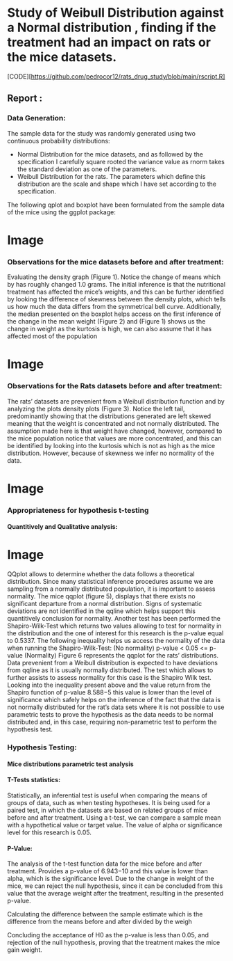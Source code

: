 # Study of Weibull Distribution against a Normal distribution , finding if the treatment had an impact on rats or the mice datasets.

[CODE][https://github.com/pedrocor12/rats_drug_study/blob/main/rscript.R]


## Report :

### Data Generation:

The sample data for the study was randomly generated using two continuous probability distributions:
* Normal Distribution for the mice datasets, and as followed by the specification I carefully square 
rooted the variance value as rnorm takes the standard deviation as one of the parameters.
* Weibull Distribution for the rats. The parameters which define this distribution are the scale and 
shape which I have set according to the specification.

The following qplot and boxplot have been formulated from the sample data of the mice using the ggplot 
package:

# Image

### Observations for the mice datasets before and after treatment:

Evaluating the density graph (Figure 1). Notice the change of means which by has roughly changed 1.0 
grams. The initial inference is that the nutritional treatment has affected the mice’s weights, and this can 
be further identified by looking the difference of skewness between the density plots, which tells us how 
much the data differs from the symmetrical bell curve. Additionally, the median presented on the boxplot
helps access on the first inference of the change in the mean weight (Figure 2) and (Figure 1) shows us 
the change in weight as the kurtosis is high, we can also assume that it has affected most of the 
population

# Image

### Observations for the Rats datasets before and after treatment:

The rats’ datasets are prevenient from a Weibull distribution function and by analyzing the plots density 
plots (Figure 3). Notice the left tail, predominantly showing that the distributions generated are left
skewed meaning that the weight is concentrated and not normally distributed. The assumption made here 
is that weight have changed, however, compared to the mice population notice that values are more 
concentrated, and this can be identified by looking into the kurtosis which is not as high as the mice 
distribution. However, because of skewness we infer no normality of the data.

# Image


### Appropriateness for hypothesis t-testing

#### Quantitively and Qualitative analysis:

# Image

QQplot allows to determine whether the data follows a theoretical distribution. Since many statistical 
inference procedures assume we are sampling from a normally distributed population, it is important to 
assess normality. The mice qqplot (figure 5), displays that there exists no significant departure from a 
normal distribution. Signs of systematic deviations are not identified in the qqline which helps support 
this quantitively conclusion for normality. Another test has been performed the Shapiro-Wilk-Test which 
returns two values allowing to test for normality in the distribution and the one of interest for this 
research is the p-value equal to 0.5337. 
The following inequality helps us access the normality of the data when running the Shapiro-Wilk-Test:
(No normality) p-value < 0.05 <= p-value (Normality)
Figure 6 represents the qqplot for the rats’ distributions. Data prevenient from a Weibull distribution is 
expected to have deviations from qqline as it is usually normally distributed. The test which allows to 
further assists to assess normality for this case is the Shapiro Wilk test. Looking into the inequality present 
above and the value return from the Shapiro function of p-value 8.588−5
this value is lower than the 
level of significance which safely helps on the inference of the fact that the data is not normally 
distributed for the rat’s data sets where it is not possible to use parametric tests to prove the hypothesis as 
the data needs to be normal distributed and, in this case, requiring non-parametric test to perform the 
hypothesis test.

### Hypothesis Testing:

#### Mice distributions parametric test analysis

#### T-Tests statistics:
Statistically, an inferential test is useful when comparing the means of groups of data, such as when 
testing hypotheses. It is being used for a paired test, in which the datasets are based on related groups of 
mice before and after treatment. Using a t-test, we can compare a sample mean with a hypothetical value 
or target value. The value of alpha or significance level for this research is 0.05.

#### P-Value:

The analysis of the t-test function data for the mice before and after treatment. Provides a p-value of 
6.943−10 and this value is lower than alpha, which is the significance level. Due to the change in weight 
of the mice, we can reject the null hypothesis, since it can be concluded from this value that the average 
weight after the treatment, resulting in the presented p-value.

Calculating the difference between the sample estimate which is the difference from the means before 
and after divided by the weigh

Concluding the acceptance of H0 as the p-value is less than 0.05, and rejection of the null hypothesis, 
proving that the treatment makes the mice gain weight.

